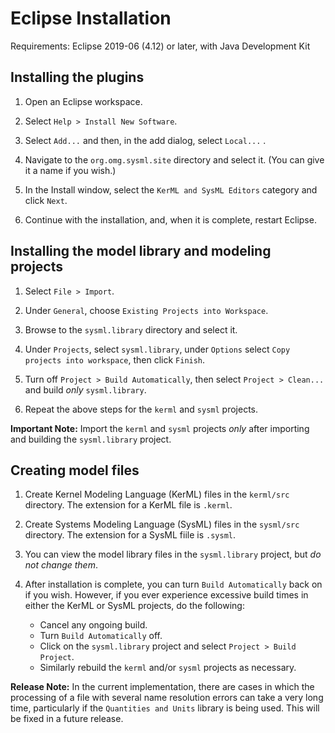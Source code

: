 # Eclipse Installation

Requirements: Eclipse 2019-06 (4.12) or later, with Java Development Kit

## Installing the plugins

1. Open an Eclipse workspace.

2. Select `Help > Install New Software`.

3. Select `Add...` and then, in the add dialog, select `Local...` .

4. Navigate to the `org.omg.sysml.site` directory and select it. (You can give it a name if you wish.)

5. In the Install window, select the `KerML and SysML Editors` category and click `Next`.

6. Continue with the installation, and, when it is complete, restart Eclipse.

## Installing the model library and modeling projects

1. Select `File > Import`.

2. Under `General`, choose `Existing Projects into Workspace`.

3. Browse to the `sysml.library` directory and select it.

4. Under `Projects`, select `sysml.library`, under `Options` select `Copy projects into workspace`, then click `Finish`.

5. Turn off `Project > Build Automatically`, then select `Project > Clean...` and build *only* `sysml.library`.

6. Repeat the above steps for the `kerml` and `sysml` projects.

**Important Note:** Import the `kerml` and `sysml` projects *only* after importing and building the `sysml.library` project.

## Creating model files

1. Create Kernel Modeling Language (KerML) files in the `kerml/src` directory. The extension for a KerML file is `.kerml`.

2. Create Systems Modeling Language (SysML) files in the `sysml/src` directory. The extension for a SysML fiile is `.sysml`.

3. You can view the model library files in the `sysml.library` project, but *do not change them*.

3. After installation is complete, you can turn `Build Automatically` back on if you wish. However, if you ever experience excessive build times in either the KerML or SysML projects, do the following:

   * Cancel any ongoing build.
   * Turn `Build Automatically` off.
   * Click on the `sysml.library` project and select `Project > Build Project`.
   * Similarly rebuild the `kerml` and/or `sysml` projects as necessary.
   
**Release Note:** In the current implementation, there are cases in which the processing of a file with several name resolution errors can take a very long time, particularly if the `Quantities and Units` library is being used. This will be fixed in a future release.